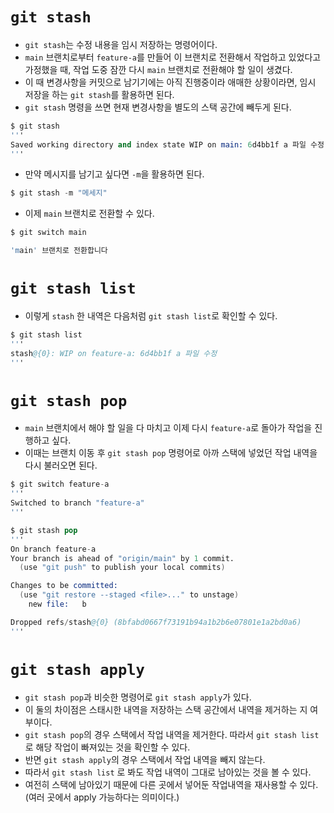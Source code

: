 # `git stash`
- `git stash`는 수정 내용을 임시 저장하는 명령어이다.
- `main` 브랜치로부터 `feature-a`를 만들어 이 브랜치로 전환해서 작업하고 있었다고 가정했을 때, 작업 도중 잠깐 다시 `main` 브랜치로 전환해야 할 일이 생겼다.
- 이 때 변경사항을 커밋으로 남기기에는 아직 진행중이라 애매한 상황이라면, 임시 저장을 하는 `git stash`를 활용하면 된다.
- `git stash` 명령을 쓰면 현재 변경사항을 별도의 스택 공간에 빼두게 된다.

```s
$ git stash
'''
Saved working directory and index state WIP on main: 6d4bb1f a 파일 수정
'''
```

- 만약 메시지를 남기고 싶다면 `-m`을 활용하면 된다.

```s
$ git stash -m "메세지"
```

- 이제 `main` 브랜치로 전환할 수 있다.

```s
$ git switch main

'main' 브랜치로 전환합니다
```

# `git stash list`
- 이렇게 `stash` 한 내역은 다음처럼 `git stash list`로 확인할 수 있다.

```s
$ git stash list
'''
stash@{0}: WIP on feature-a: 6d4bb1f a 파일 수정
'''
```

# `git stash pop`
- `main` 브랜치에서 해야 할 일을 다 마치고 이제 다시 `feature-a`로 돌아가 작업을 진행하고 싶다.
- 이때는 브랜치 이동 후 `git stash pop` 명령어로 아까 스택에 넣었던 작업 내역을 다시 불러오면 된다.

```s
$ git switch feature-a
'''
Switched to branch "feature-a"
'''

$ git stash pop
'''
On branch feature-a
Your branch is ahead of "origin/main" by 1 commit.
  (use "git push" to publish your local commits)

Changes to be committed:
  (use "git restore --staged <file>..." to unstage)
	new file:   b

Dropped refs/stash@{0} (8bfabd0667f73191b94a1b2b6e07801e1a2bd0a6)
'''
```

# `git stash apply`
- `git stash pop`과 비슷한 명령어로 `git stash apply`가 있다.
- 이 둘의 차이점은 스태시한 내역을 저장하는 스택 공간에서 내역을 제거하는 지 여부이다.
- `git stash pop`의 경우 스택에서 작업 내역을 제거한다. 따라서 `git stash list`로 해당 작업이 빠져있는 것을 확인할 수 있다.
- 반면 `git stash apply`의 경우 스택에서 작업 내역을 빼지 않는다.
- 따라서 `git stash list` 로 봐도 작업 내역이 그대로 남아있는 것을 볼 수 있다.
- 여전히 스택에 남아있기 때문에 다른 곳에서 넣어둔 작업내역을 재사용할 수 있다.(여러 곳에서 apply 가능하다는 의미이다.)